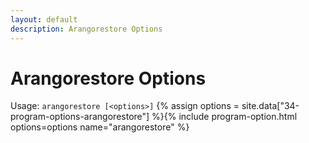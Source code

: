 ```yaml
---
layout: default
description: Arangorestore Options
---
```

Arangorestore Options
=====================

Usage: `arangorestore [<options>]`
{% assign options = site.data["34-program-options-arangorestore"] %}{% include program-option.html options=options name="arangorestore" %}
